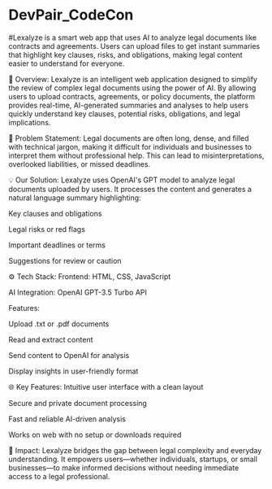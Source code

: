 # DevPair_CodeCon
#Lexalyze is a smart web app that uses AI to analyze legal documents like contracts and agreements. Users can upload files to get instant summaries that highlight key clauses, risks, and obligations, making legal content easier to understand for everyone.

🧠 Overview:
Lexalyze is an intelligent web application designed to simplify the review of complex legal documents using the power of AI. By allowing users to upload contracts, agreements, or policy documents, the platform provides real-time, AI-generated summaries and analyses to help users quickly understand key clauses, potential risks, obligations, and legal implications.

🎯 Problem Statement:
Legal documents are often long, dense, and filled with technical jargon, making it difficult for individuals and businesses to interpret them without professional help. This can lead to misinterpretations, overlooked liabilities, or missed deadlines.

💡 Our Solution:
Lexalyze uses OpenAI's GPT model to analyze legal documents uploaded by users. It processes the content and generates a natural language summary highlighting:

Key clauses and obligations

Legal risks or red flags

Important deadlines or terms

Suggestions for review or caution

⚙️ Tech Stack:
Frontend: HTML, CSS, JavaScript

AI Integration: OpenAI GPT-3.5 Turbo API

Features:

Upload .txt or .pdf documents

Read and extract content

Send content to OpenAI for analysis

Display insights in user-friendly format

🌐 Key Features:
Intuitive user interface with a clean layout

Secure and private document processing

Fast and reliable AI-driven analysis

Works on web with no setup or downloads required

🚀 Impact:
Lexalyze bridges the gap between legal complexity and everyday understanding. It empowers users—whether individuals, startups, or small businesses—to make informed decisions without needing immediate access to a legal professional.
